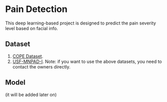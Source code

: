 # Pain Detection
This deep learning-based project is designed to predict the pain severity level based on facial info. 

## Dataset
1. [COPE Dataset](https://link.springer.com/chapter/10.1007/978-3-540-47527-9_9).
2. [USF-MNPAD-I](https://www.sciencedirect.com/science/article/pii/S2352340921000809).
Note: if you want to use the above datasets, you need to contact the owners directly.

## Model 
(it will be added later on)

